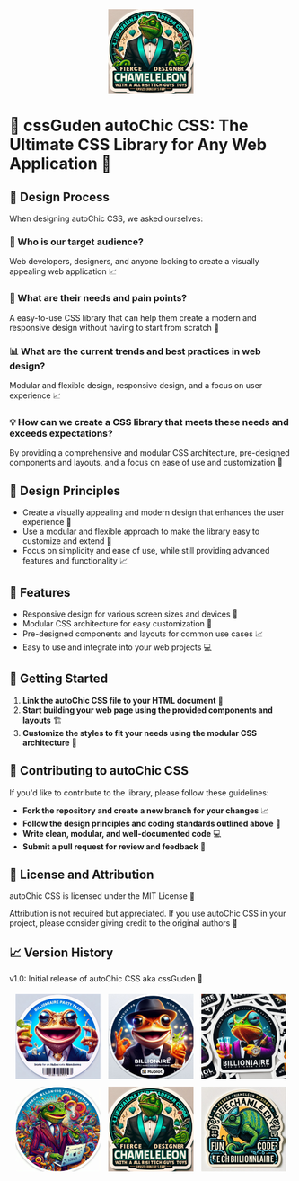 <img src="img_trunk_junk/party_toad_sticker_fun_fierce_image_photo_fancy_styler_gallery_party_a_14.jpg" style="width: 30%; margin: 0 auto; display: block;">

# 🎉 cssGuden autoChic CSS: The Ultimate CSS Library for Any Web Application 🚀

## 🤔 Design Process

When designing autoChic CSS, we asked ourselves:

### 👥 Who is our target audience?

Web developers, designers, and anyone looking to create a visually appealing web application 📈

### 🤕 What are their needs and pain points?

A easy-to-use CSS library that can help them create a modern and responsive design without having to start from scratch 🔄

### 📊 What are the current trends and best practices in web design?

Modular and flexible design, responsive design, and a focus on user experience 📈

### 💡 How can we create a CSS library that meets these needs and exceeds expectations?

By providing a comprehensive and modular CSS architecture, pre-designed components and layouts, and a focus on ease of use and customization 🔩

## 📜 Design Principles

- Create a visually appealing and modern design that enhances the user experience 🌈
- Use a modular and flexible approach to make the library easy to customize and extend 🤝
- Focus on simplicity and ease of use, while still providing advanced features and functionality 📈

## 🎁 Features

- Responsive design for various screen sizes and devices 📱
- Modular CSS architecture for easy customization 🔧
- Pre-designed components and layouts for common use cases 📈
- Easy to use and integrate into your web projects 💻

## 🚀 Getting Started

1. **Link the autoChic CSS file to your HTML document** 📁
2. **Start building your web page using the provided components and layouts** 🏗️
3. **Customize the styles to fit your needs using the modular CSS architecture** 🔩

## 👥 Contributing to autoChic CSS

If you'd like to contribute to the library, please follow these guidelines:

* **Fork the repository and create a new branch for your changes** 📈
* **Follow the design principles and coding standards outlined above** 📜
* **Write clean, modular, and well-documented code** 💻
* **Submit a pull request for review and feedback** 📣

## 📜 License and Attribution

autoChic CSS is licensed under the MIT License 📜

Attribution is not required but appreciated. If you use autoChic CSS in your project, please consider giving credit to the original authors 🙏

## 📈 Version History

v1.0: Initial release of autoChic CSS aka cssGuden 🎉

<center>
  <img src="img_trunk_junk/party_toad_sticker_fun_fierce_image_photo_fancy_styler_gallery_party_a_2.jpg" alt="Party Toad Sticker 2" style="width: 30%; margin: 1%; display: inline-block;">
  <img src="img_trunk_junk/party_toad_sticker_fun_fierce_image_photo_fancy_styler_gallery_party_a_17.jpg" alt="Party Toad Sticker 17" style="width: 30%; margin: 1%; display: inline-block;">
  <img src="img_trunk_junk/party_toad_sticker_fun_fierce_image_photo_fancy_styler_gallery_party_a_9.jpg" alt="Party Toad Sticker 9" style="width: 30%; margin: 1%; display: inline-block;">
</center>
<center>
  <img src="img_trunk_junk/party_toad_sticker_fun_fierce_image_photo_fancy_styler_gallery_party_a_3.jpg" alt="Party Toad Sticker 3" style="width: 30%; margin: 1%; display: inline-block;">
  <img src="img_trunk_junk/party_toad_sticker_fun_fierce_image_photo_fancy_styler_gallery_party_a_14.jpg" alt="Party Toad Sticker 14" style="width: 30%; margin: 1%; display: inline-block;">
  <img src="img_trunk_junk/party_toad_sticker_fun_fierce_image_photo_fancy_styler_gallery_party_a_11.jpg" alt="Party Toad Sticker 11" style="width: 30%; margin: 1%; display: inline-block;">
</center>
